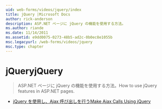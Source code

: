 ```yaml
---
uid: web-forms/videos/jquery/index
title: jQuery |Microsoft Docs
author: rick-anderson
description: ASP.NET ページに jQuery の機能を使用する方法。
ms.author: riande
ms.date: 11/14/2011
ms.assetid: e9dd0075-0273-48b5-ad2c-0b0ec8e1055b
msc.legacyurl: /web-forms/videos/jquery
msc.type: chapter
---
```

<a name="jquery"></a><span data-ttu-id="e2f67-103">jQuery</span><span class="sxs-lookup"><span data-stu-id="e2f67-103">jQuery</span></span>
====================
> <span data-ttu-id="e2f67-104">ASP.NET ページに jQuery の機能を使用する方法。</span><span class="sxs-lookup"><span data-stu-id="e2f67-104">How to use jQuery features in ASP.NET pages.</span></span>


- [<span data-ttu-id="e2f67-105">jQuery を使用し、Ajax 呼び出しを行う</span><span class="sxs-lookup"><span data-stu-id="e2f67-105">Make Ajax Calls Using jQuery</span></span>](how-do-i-make-ajax-calls-using-jquery.md)
